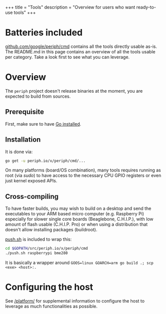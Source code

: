 +++
title = "Tools"
description = "Overview for users who want ready-to-use tools"
+++


# Batteries included

[github.com/google/periph/cmd](https://github.com/google/periph/tree/master/cmd/)
contains all the tools directly usable as-is. The README.md in this page
contains an overview of all the tools usable per category. Take a look first to
see what you can leverage.


# Overview

The `periph` project doesn't release binaries at the moment, you are expected to
build from sources.


## Prerequisite

First, make sure to have [Go installed](https://golang.org/dl/).


## Installation

It is done via:

```bash
go get -u periph.io/x/periph/cmd/...
```

On many platforms (board/OS combination), many tools requires running as root
(via _sudo_) to have access to the necessary CPU GPIO registers or even just
kernel exposed APIs.


## Cross-compiling

To have faster builds, you may wish to build on a desktop and send the
executables to your ARM based micro computer (e.g. Raspberry Pi) especially for
slower single core boards (Beaglebone, C.H.I.P.), with low amount of flash
usable (C.H.I.P. Pro) or when using a distribution that doesn't allow installing
packages (buildroot).

[push.sh](https://github.com/google/periph/blob/master/cmd/push.sh) is included
to wrap this:

```bash
cd $GOPATH/src/periph.io/x/periph/cmd
./push.sh raspberrypi bme280
```

It is basically a wrapper around `GOOS=linux GOARCH=arm go build .; scp <exe>
<host>:.`


# Configuring the host

See [/platform/](/platform/) for supplemental information to configure the host
to leverage as much functionalities as possible.
